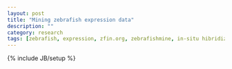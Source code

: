 ```yaml
---
layout: post
title: "Mining zebrafish expression data"
description: ""
category: research
tags: [zebrafish, expression, zfin.org, zebrafishmine, in-situ hibridization]
---
```

{% include JB/setup %}
